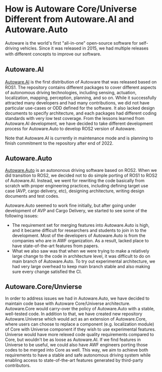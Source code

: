 # How is Autoware Core/Universe Different from Autoware.AI and Autoware.Auto

Autoware is the world's first "all-in-one" open-source software for self-driving vehicles. Since it was released in 2015, we had multiple releases with different concepts to improve our software.　


## Autoware.AI
[Autoware.AI](https://github.com/Autoware-AI/autoware.ai) is the first distribution of Autoｗare that was released based on ROS1. The repository contains different packages to cover different aspects of autonomous driving technologies, including sensing, actuation, localization, mapping, perception, planning, and so on. While it successfully attracted many developers and had many contributions, we did not have particular use-cases or ODD defined for the software. It also lacked design documents to specify architecture, and each packages had different coding standards with very low test coverage. From the lessons learned from Autoware.AI development, we have decided to take different development process for Autoware.Auto to develop ROS2 version of Autoware.

Note that Autoware.AI is currently in maintenance mode and is planning to finish commitment to the repository after end of 2022.

## Autoware.Auto
[Autoware.Auto](https://gitlab.com/autowarefoundation/autoware.auto/AutowareAuto) is an autononous driving software based on ROS2. When we did transition to ROS2, we decided not to do simple porting of ROS1 to ROS2 of Autoware.AI. Instead, we went for rewriting the code basically from scratch with proper engineering practices, including defining target use case (AVP, cargo delivery, etc), designing architecture, writing design documents and test codes.

Autoware.Auto seemed to work fine initially, but after going under development of AVP and Cargo Delivery, we started to see some of the following issues:
* The requirement set for merging features into Autoware.Auto is high, and it became difficult for researchers and students to join in to the development. Most of the developers of Autoware.Auto is from the companies who are in AWF organization. As a result, lacked place to have state-of-the-art features from papers.
* What we also saw was that when we were trying to make a relatively large change to the code in architecture level, it was difficult to do on main branch of Autoware.Auto. To try out experimental architecture, we had very large overhead to keep main branch stable and also making sure every change satisfied the CI.

## Autoware.Core/Unvierse
In order to address issues we had in Autoware.Auto, we have decided to maintain code base with Autoware Core/Universe architecture. Autoware.Core would carry-over the policy of Autoware.Auto with a stable, well-tested code. In addition to that, we have created new repository Autoware.Universe which would act as an extension of Autoware.Core, where users can choose to replace a component (e.g. localization module) of Core with Universe component if they wish to use experimental features. Universe would have more relexed code quality requirements compared to Core, but wouldn't be as loose as Autoware.AI. If we find features in Universe to be useful, we could also have AWF engineers porting those codes to be merged into Core as well. This way, we aim to achieve both requirements to have a stable and safe autonomous driving system while enabling access to state-of-the-art features generated by third-party contributors.